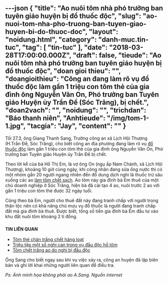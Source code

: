 ---json
{
    "title": "Ao nuôi tôm nhà phó trưởng ban tuyên giáo huyện bị đổ thuốc độc",
    "slug": "ao-nuoi-tom-nha-pho-truong-ban-tuyen-giao-huyen-bi-do-thuoc-doc",
    "layout": "noidung.html",
    "category": "danh-muc.tin-tuc",
    "tag": [
        "tin-tuc"
    ],
    "date": "2018-03-28T17:00:00.000Z",
    "draft": false,
    "tieude": "Ao nuôi tôm nhà phó trưởng ban tuyên giáo huyện bị đổ thuốc độc",
    "doan gioi thieu": "",
    "doangioithieu": "Công an đang làm rõ vụ đổ thuốc độc làm gần 1 triệu con tôm thẻ của gia đình ông Nguyễn Văn On, Phó trưởng ban Tuyên giáo Huyện ủy Trần Đề (Sóc Trăng), bị chết.",
    "doan2vach": "",
    "noidung": "",
    "trichdan": "Báo thanh niên",
    "Anhtieude": "/img/tom-1-1.jpg",
    "tacgia": "Jay",
    "__content__": ""
}
---
<p><span style="font-size:14px">Tối 27.3, &ocirc;ng Giang Thanh Sang, Trưởng c&ocirc;ng an x&atilde; Lịch Hội Thượng (H.Trần Đề, S&oacute;c Trăng), cho biết c&ocirc;ng an địa phương đang l&agrave;m r&otilde; vụ&nbsp;<a href="https://thanhnien.vn/thoi-su/tom-chet-trang-ao-do-nghi-bi-dau-doc-70364.html" rel="" target="_blank">đổ thuốc độc</a>&nbsp;l&agrave;m gần 1 triệu con t&ocirc;m thẻ của gia đ&igrave;nh &ocirc;ng Nguyễn Văn On, Ph&oacute; trưởng ban Tuy&ecirc;n gi&aacute;o Huyện ủy Trần Đề bị chết.</span></p>

<p><span style="font-size:14px">Theo lời kể của b&agrave; Hồ Thị Em, l&agrave; vợ &ocirc;ng On (ngụ ấp Nam Ch&aacute;nh, x&atilde; Lịch Hội Thượng), khoảng 10 giờ c&ugrave;ng ng&agrave;y, khi c&ocirc;ng nh&acirc;n đang sửa ống nước th&igrave; c&oacute; một nh&oacute;m gần 20 người ngang nhi&ecirc;n đến đổ dung dịch nghi l&agrave; thuốc trừ s&acirc;u xuống c&aacute;c ao&nbsp;<a href="https://thanhnien.vn/kinh-doanh/tom-chet-hang-loat-vi-dich-benh-846216.html" rel="" target="_blank">l&agrave;m t&ocirc;m chết sạch</a>. Ao t&ocirc;m n&agrave;y gia đ&igrave;nh b&agrave; Em thu&ecirc; của một chủ doanh nghiệp ở S&oacute;c Trăng, hiện b&agrave; đ&atilde; cải tạo 4 ao, nu&ocirc;i trước 2 ao với gần 1 triệu con t&ocirc;m thẻ được 32 ng&agrave;y tuổi.</span></p>

<p><span style="font-size:14px">Cũng theo b&agrave; Em, người cho thu&ecirc; đất n&agrave;y đang tranh chấp với người trong th&acirc;n tộc n&ecirc;n c&oacute; khả năng chủ mưu vụ đổ thuốc l&agrave; người đang tranh chấp đất m&agrave; gia đ&igrave;nh b&agrave; thu&ecirc;. Được biết, tổng số tiền gia đ&igrave;nh b&agrave; Em đầu tư v&agrave;o khu đất nu&ocirc;i t&ocirc;m khoảng 2 tỉ đồng.</span></p>

<h3><span style="font-size:14px">TIN LI&Ecirc;N QUAN</span></h3>

<ul>
	<li><span style="font-size:14px"><a href="https://thanhnien.vn/kinh-doanh/tom-the-chan-trang-chet-hang-loat-27171.html" rel="" title="Tôm thẻ chân trắng chết hàng loạt">T&ocirc;m thẻ ch&acirc;n trắng chết h&agrave;ng loạt</a></span></li>
	<li><span style="font-size:14px"><a href="https://thanhnien.vn/thoi-su/phap-luat/trieu-tap-mot-so-nghi-can-trong-vu-dau-doc-ho-tom-70078.html" rel="" title="Triệu tập một số nghi can trong vụ đầu độc hồ tôm">Triệu tập một số nghi can trong vụ đầu độc hồ t&ocirc;m</a></span></li>
	<li><span style="font-size:14px"><a href="https://thanhnien.vn/thoi-su/tom-chet-trang-ao-do-nghi-bi-dau-doc-70364.html" rel="" title="Tôm chết trắng ao do nghi bị đầu độc">T&ocirc;m chết trắng ao do nghi bị đầu độc</a></span></li>
</ul>

<p><span style="font-size:14px">&Ocirc;ng Sang cho biết ngay sau khi vụ việc xảy ra, c&ocirc;ng an huyện đ&atilde; lập bi&ecirc;n bản v&agrave; ghi lời khai những người li&ecirc;n quan để điều tra.</span></p>

<p><em><span style="font-size:14px">Ps: Ảnh minh họa kh&ocirc;ng phải ao A.Sang. Nguồn internet</span></em></p>
